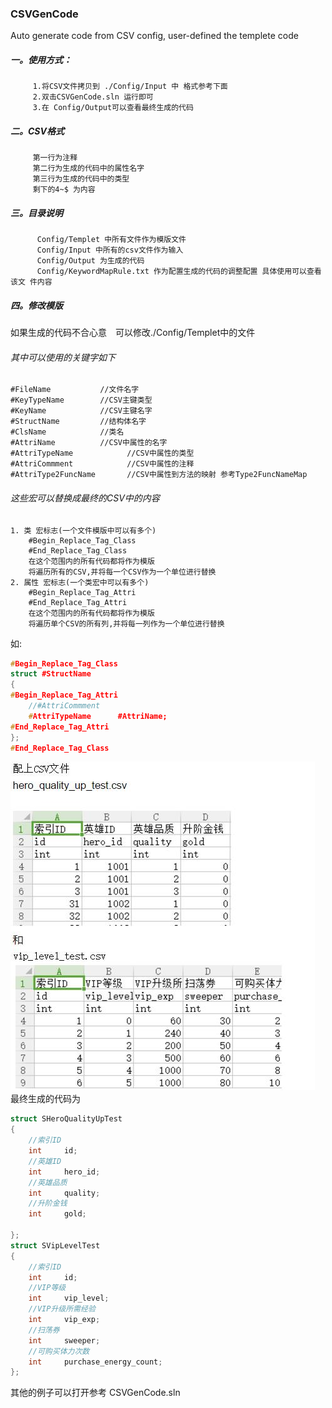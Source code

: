 ### CSVGenCode
Auto generate code from CSV config, user-defined the templete code
##### 一。使用方式：
```
　　　1.将CSV文件拷贝到 ./Config/Input 中 格式参考下面
　　　2.双击CSVGenCode.sln 运行即可
　　　3.在 Config/Output可以查看最终生成的代码
```
##### 二。CSV格式
```
　　　第一行为注释
　　　第二行为生成的代码中的属性名字
　　　第三行为生成的代码中的类型
　　　剩下的4~$ 为内容
```
##### 三。目录说明
```
　　　 Config/Templet 中所有文件作为模版文件
　　　 Config/Input 中所有的csv文件作为输入
　　　 Config/Output 为生成的代码
　　　 Config/KeywordMapRule.txt 作为配置生成的代码的调整配置 具体使用可以查看该文 件内容
```
##### 四。修改模版
如果生成的代码不合心意　可以修改./Config/Templet中的文件
###### 其中可以使用的关键字如下
```
#FileName         	//文件名字            
#KeyTypeName      	//CSV主键类型           
#KeyName          	//CSV主键名字
#StructName       	//结构体名字
#ClsName          	//类名
#AttriName        	//CSV中属性的名字         
#AttriTypeName            //CSV中属性的类型
#AttriCommment            //CSV中属性的注释   
#AttriType2FuncName       //CSV中属性到方法的映射 参考Type2FuncNameMap
```
###### 这些宏可以替换成最终的CSV中的内容
```
1. 类 宏标志(一个文件模版中可以有多个)
    #Begin_Replace_Tag_Class
    #End_Replace_Tag_Class
    在这个范围内的所有代码都将作为模版
    将遍历所有的CSV,并将每一个CSV作为一个单位进行替换
2. 属性 宏标志(一个类宏中可以有多个)
    #Begin_Replace_Tag_Attri
    #End_Replace_Tag_Attri
    在这个范围内的所有代码都将作为模版
    将遍历单个CSV的所有列,并将每一列作为一个单位进行替换
```
如:
```cpp
#Begin_Replace_Tag_Class
struct #StructName
{
#Begin_Replace_Tag_Attri
	//#AttriCommment
	#AttriTypeName		#AttriName;
#End_Replace_Tag_Attri
};
#End_Replace_Tag_Class
```
![csv 图片](./Screenshots/1.jpg)
最终生成的代码为
```cpp
struct SHeroQualityUpTest
{
	//索引ID
	int		id;
	//英雄ID
	int		hero_id;
	//英雄品质
	int		quality;
	//升阶金钱
	int		gold;

};
struct SVipLevelTest
{
	//索引ID
	int		id;
	//VIP等级
	int		vip_level;
	//VIP升级所需经验
	int		vip_exp;
	//扫荡券
	int		sweeper;
	//可购买体力次数
	int		purchase_energy_count;
};
```

其他的例子可以打开参考
CSVGenCode.sln


 
